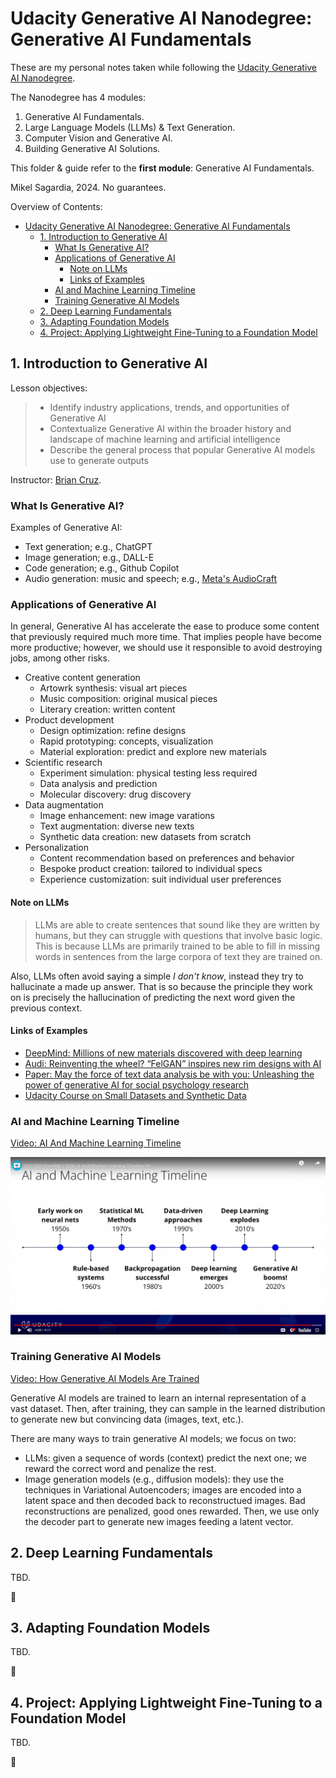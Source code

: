 # Udacity Generative AI Nanodegree: Generative AI Fundamentals

These are my personal notes taken while following the [Udacity Generative AI Nanodegree](https://www.udacity.com/course/generative-ai--nd608).

The Nanodegree has 4 modules:

1. Generative AI Fundamentals.
2. Large Language Models (LLMs) & Text Generation.
3. Computer Vision and Generative AI.
4. Building Generative AI Solutions.

This folder & guide refer to the **first module**: Generative AI Fundamentals.

Mikel Sagardia, 2024.
No guarantees.

Overview of Contents:

- [Udacity Generative AI Nanodegree: Generative AI Fundamentals](#udacity-generative-ai-nanodegree-generative-ai-fundamentals)
  - [1. Introduction to Generative AI](#1-introduction-to-generative-ai)
    - [What Is Generative AI?](#what-is-generative-ai)
    - [Applications of Generative AI](#applications-of-generative-ai)
      - [Note on LLMs](#note-on-llms)
      - [Links of Examples](#links-of-examples)
    - [AI and Machine Learning Timeline](#ai-and-machine-learning-timeline)
    - [Training Generative AI Models](#training-generative-ai-models)
  - [2. Deep Learning Fundamentals](#2-deep-learning-fundamentals)
  - [3. Adapting Foundation Models](#3-adapting-foundation-models)
  - [4. Project: Applying Lightweight Fine-Tuning to a Foundation Model](#4-project-applying-lightweight-fine-tuning-to-a-foundation-model)


## 1. Introduction to Generative AI

Lesson objectives:

> - Identify industry applications, trends, and opportunities of Generative AI
> - Contextualize Generative AI within the broader history and landscape of machine learning and artificial intelligence
> - Describe the general process that popular Generative AI models use to generate outputs

Instructor: [Brian Cruz](https://www.linkedin.com/in/briancruzsf/).

### What Is Generative AI?

Examples of Generative AI:

- Text generation; e.g., ChatGPT
- Image generation; e.g., DALL-E
- Code generation; e.g., Github Copilot
- Audio generation: music and speech; e.g., [Meta's AudioCraft](https://ai.meta.com/resources/models-and-libraries/audiocraft/)

### Applications of Generative AI

In general, Generative AI has accelerate the ease to produce some content that previously required much more time. That implies people have become more productive; however, we should use it responsible to avoid destroying jobs, among other risks.

- Creative content generation
  - Artowrk synthesis: visual art pieces
  - Music composition: original musical pieces
  - Literary creation: written content
- Product development
  - Design optimization: refine designs
  - Rapid prototyping: concepts, visualization
  - Material exploration: predict and explore new materials
- Scientific research
  - Experiment simulation: physical testing less required
  - Data analysis and prediction
  - Molecular discovery: drug discovery
- Data augmentation
  - Image enhancement: new image varations
  - Text augmentation: diverse new texts
  - Synthetic data creation: new datasets from scratch
- Personalization
  - Content recommendation based on preferences and behavior
  - Bespoke product creation: tailored to individual specs
  - Experience customization: suit individual user preferences

#### Note on LLMs

> LLMs are able to create sentences that sound like they are written by humans, but they can struggle with questions that involve basic logic.
> This is because LLMs are primarily trained to be able to fill in missing words in sentences from the large corpora of text they are trained on.

Also, LLMs often avoid saying a simple *I don't know*, instead they try to hallucinate a made up answer. That is so because the principle they work on is precisely the hallucination of predicting the next word given the previous context.

#### Links of Examples

- [DeepMind: Millions of new materials discovered with deep learning](https://deepmind.google/discover/blog/millions-of-new-materials-discovered-with-deep-learning/)
- [Audi: Reinventing the wheel? “FelGAN” inspires new rim designs with AI](https://www.audi-mediacenter.com/en/press-releases/reinventing-the-wheel-felgan-inspires-new-rim-designs-with-ai-15097)
- [Paper: May the force of text data analysis be with you: Unleashing the power of generative AI for social psychology research](https://www.sciencedirect.com/science/article/pii/S2949882123000063)
- [Udacity Course on Small Datasets and Synthetic Data](https://www.udacity.com/course/small-data--cd12528)


### AI and Machine Learning Timeline

[Video: AI And Machine Learning Timeline](https://www.youtube.com/watch?v=W_n7kXdaC1Q)

![AI Timeline](./assets/ai_timeline.jpg)

### Training Generative AI Models

[Video: How Generative AI Models Are Trained](https://www.youtube.com/watch?v=cJ0VbfrN0iA)

Generative AI models are trained to learn an internal representation of a vast dataset. Then, after training, they can sample in the learned distribution to generate new but convincing data (images, text, etc.).

There are many ways to train generative AI models; we focus on two:

- LLMs: given a sequence of words (context) predict the next one; we reward the correct word and penalize the rest.
- Image generation models (e.g., diffusion models): they use the techniques in Variational Autoencoders; images are encoded into a latent space and then decoded back to reconstructued images. Bad reconstructions are penalized, good ones rewarded. Then, we use only the decoder part to generate new images feeding a latent vector.



## 2. Deep Learning Fundamentals

TBD.

:construction:

## 3. Adapting Foundation Models

TBD.

:construction:

## 4. Project: Applying Lightweight Fine-Tuning to a Foundation Model

TBD.

:construction:
